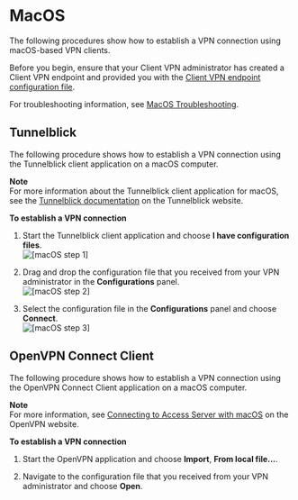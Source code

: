 # MacOS<a name="macos"></a>

The following procedures show how to establish a VPN connection using macOS\-based VPN clients\.

Before you begin, ensure that your Client VPN administrator has created a Client VPN endpoint and provided you with the [Client VPN endpoint configuration file](https://docs.aws.amazon.com/vpn/latest/clientvpn-admin/cvpn-getting-started.html#cvpn-getting-started-config)\.

For troubleshooting information, see [MacOS Troubleshooting](macos-troubleshooting.md)\.

## Tunnelblick<a name="macos-tunnelblick"></a>

The following procedure shows how to establish a VPN connection using the Tunnelblick client application on a macOS computer\.

**Note**  
For more information about the Tunnelblick client application for macOS, see the [Tunnelblick documentation](https://tunnelblick.net/documents.html) on the Tunnelblick website\.

**To establish a VPN connection**

1. Start the Tunnelblick client application and choose **I have configuration files**\.  
![\[macOS step 1\]](http://docs.aws.amazon.com/vpn/latest/clientvpn-user/images/macos_01.png)

1. Drag and drop the configuration file that you received from your VPN administrator in the **Configurations** panel\.  
![\[macOS step 2\]](http://docs.aws.amazon.com/vpn/latest/clientvpn-user/images/macos_02.png)

1. Select the configuration file in the **Configurations** panel and choose **Connect**\.  
![\[macOS step 3\]](http://docs.aws.amazon.com/vpn/latest/clientvpn-user/images/macos_03.png)

## OpenVPN Connect Client<a name="macos-openvpn"></a>

The following procedure shows how to establish a VPN connection using the OpenVPN Connect Client application on a macOS computer\.

**Note**  
For more information, see [Connecting to Access Server with macOS](https://openvpn.net/vpn-server-resources/connecting-to-access-server-with-macos/) on the OpenVPN website\.

**To establish a VPN connection**

1. Start the OpenVPN application and choose **Import**, **From local file\.\.\.**\.

1. Navigate to the configuration file that you received from your VPN administrator and choose **Open**\.
